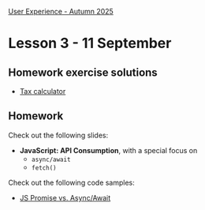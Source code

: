 [User Experience - Autumn 2025](https://github.com/arturomorarioja-kea/WD_UX_E25/blob/main/README.md)

# Lesson 3 - 11 September

## Homework exercise solutions
- [Tax calculator](https://github.com/arturomorarioja/kea_js_tax_calculator_solution)

[- Temperature converter(https://github.com/arturomorarioja/kea_js_temperature_converter_solution)]: #

[-> slides JavaScript API Consumption -> be patient!]: #
[  -> code samples: https://codepen.io/arturomorarioja/pen/JjwPPbX, js_basic_fetch + js_api_consumption_methods + js_api_consumption]: #
[  -> discuss API keys]: #
[  -> Consume The Meal API]: #
[  -> In-class exercise: Project Gutenberg]: #

[-> WHEN THEY GET TIRED]: #
[-> slides Responsive Web Design: breakpoints, media queries, mobile first]: #
[  -> auto margins + contact flex + <a> styling]: #

## Homework
Check out the following slides:
- **JavaScript: API Consumption**, with a special focus on
  - `async/await`
  - `fetch()`

Check out the following code samples:
- [JS Promise vs. Async/Await](https://codepen.io/arturomorarioja/pen/JjwPPbX)
